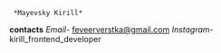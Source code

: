      *Mayevsky Kirill*
**contacts**
*Email-* feveerverstka@gmail.com
*Instagram-* kirill_frontend_developer
